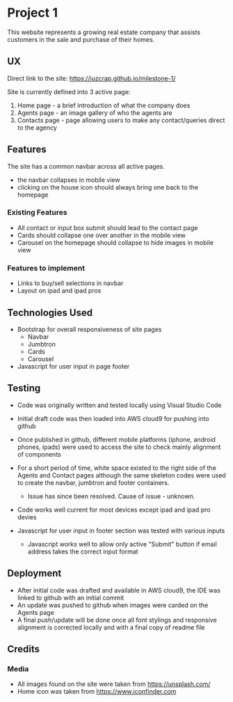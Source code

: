 # Project 1
This website represents a growing real estate company that assists customers in the sale and purchase of their homes.

## UX
Direct link to the site: https://juzcrap.github.io/milestone-1/

Site is currently defined into 3 active page:
1. Home page - a brief introduction of what the company does
2. Agents page - an image gallery of who the agents are
3. Contacts page - page allowing users to make any contact/queries direct to the agency

## Features
The site has a common navbar across all active pages.
- the navbar collapses in mobile view
- clicking on the house icon should always bring one back to the homepage

### Existing Features
* All contact or input box submit should lead to the contact page
* Cards should collapse one over another in the mobile view
* Carousel on the homepage should collapse to hide images in mobile view

### Features to implement
* Links to buy/sell selections in navbar
* Layout on ipad and ipad pros

## Technologies Used
- Bootstrap for overall responsiveness of site pages
  * Navbar
  * Jumbtron
  * Cards
  * Carousel
- Javascript for user input in page footer

## Testing
- Code was originally written and tested locally using Visual Studio Code 
- Initial draft code was then loaded into AWS cloud9 for pushing into github
- Once published in github, different mobile platforms (iphone, android phones, ipads) were used to access the site to check mainly alignment of components
- For a short period of time, white space existed to the right side of the Agents and Contact pages although the same skeleton codes were used to create the navbar, jumbtron and footer containers.
  * Issue has since been resolved. Cause of issue - unknown.
- Code works well current for most devices except ipad and ipad pro devies

- Javascript for user input in footer section was tested with various inputs
  * Javascript works well to allow only active "Submit" button if email address takes the correct input format

## Deployment
- After initial code was drafted and available in AWS cloud9, the IDE was linked to github with an initial commit
- An update was pushed to github when images were carded on the Agents page
- A final push/update will be done once all font stylings and responsive alignment is corrected locally and with a final copy of readme file

## Credits
### Media
- All images found on the site were taken from https://unsplash.com/
- Home icon was taken from https://www.iconfinder.com


